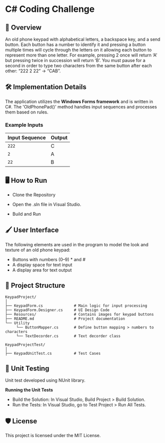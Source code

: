 # C# Coding Challenge

## 📖 Overview

An old phone keypad with alphabetical letters, a backspace key, and a send button.
Each button has a number to identify it and pressing a button multiple times will cycle through the letters on it allowing each button to represent more than one letter.
For example, pressing 2 once will return ‘A’ but pressing twice in succession will return ‘B’.
You must pause for a second in order to type two characters from the same button after each other: “222 2 22” -> “CAB”.

## 🛠️ Implementation Details


The application utilizes the **Windows Forms framework** and is written in C#. The 'OldPhonePad()' method handles input sequences and processes them based on rules.
### Example Inputs
| Input Sequence          | Output        
|-------------------------|---------------
| `222`                   | C             
| `2`                     | A            
| `22`                    | B      

## 🖥️ How to Run


* Clone the Repository

* Open the .sln file in Visual Studio.

* Build  and Run


## 🖌️ User Interface
The following elements are used in the program to model the look and texture of an old phone keypad:

* Buttons with numbers (0–9) * and #
* A display space for text input
* A display area for text output

## 📂 Project Structure

    KeypadProject/
    │
    ├── KeypadForm.cs              # Main logic for input processing
    ├── KeypadForm.Designer.cs     # UI Design Code
    ├── Resources/                 # Contains images for keypad buttons
    ├── README.md                  # Project documentation
    └── Utility    
         └── ButtonMapper.cs       # Define button mapping > numbers to characters   
         └── TextDecorder.cs       # Text decorder class        
    
    KeypadProjectTest/
    │
    ├── KeypadUnitTest.cs          # Test Cases



## 📂 Unit Testing
Unit test developed using NUnit library.

**Running the Unit Tests**

- Build the Solution: In Visual Studio, Build Project > Build Solution.
- Run the Tests: In Visual Studio, go to Test Project > Run All Tests.


## 🛡️ License

This project is licensed under the MIT License.
